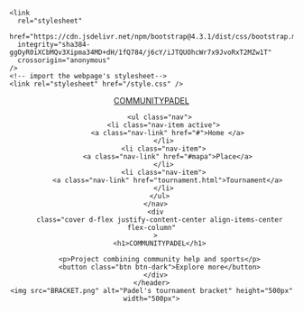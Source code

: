 <!DOCTYPE html>
<html lang="en">
  <head>
    <title>COMMUNITYPADEL!</title>
    <meta charset="utf-8" />
    <meta http-equiv="X-UA-Compatible" content="IE=edge" />
    <meta name="viewport" content="width=device-width, initial-scale=1" />

    <link
      rel="stylesheet"
      href="https://cdn.jsdelivr.net/npm/bootstrap@4.3.1/dist/css/bootstrap.min.css"
      integrity="sha384-ggOyR0iXCbMQv3Xipma34MD+dH/1fQ784/j6cY/iJTQUOhcWr7x9JvoRxT2MZw1T"
      crossorigin="anonymous"
    />
    <!-- import the webpage's stylesheet-->
    <link rel="stylesheet" href="/style.css" />
  </head>
  <body>
    <header>
      <nav class="navbar navbar-expand-lg navbar-light bg-light">
        <a class="navbar-brand" href="#">COMMUNITYPADEL</a>

        <ul class="nav">
          <li class="nav-item active">
            <a class="nav-link" href="#">Home </a>
          </li>
          <li class="nav-item">
            <a class="nav-link" href="#mapa">Place</a>
          </li>
          <li class="nav-item">
            <a class="nav-link" href="tournament.html">Tournament</a>
          </li>
        </ul>
      </nav>
      <div
        class="cover d-flex justify-content-center align-items-center flex-column"
      >
        <h1>COMMUNITYPADEL</h1>

        <p>Project combining community help and sports</p>
        <button class="btn btn-dark">Explore more</button>
      </div>
    </header>
    <img src="BRACKET.png" alt="Padel's tournament bracket" height="500px" width="500px">
  </body>
  
</html>
